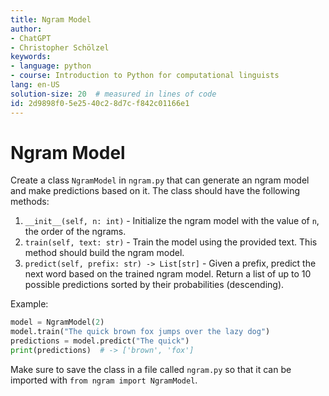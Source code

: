 ```yaml
---
title: Ngram Model
author:
- ChatGPT
- Christopher Schölzel
keywords:
- language: python
- course: Introduction to Python for computational linguists
lang: en-US
solution-size: 20  # measured in lines of code
id: 2d9898f0-5e25-40c2-8d7c-f842c01166e1
---
```


# Ngram Model

Create a class `NgramModel` in `ngram.py` that can generate an ngram model and make predictions based on it. The class should have the following methods:

1. `__init__(self, n: int)` - Initialize the ngram model with the value of `n`, the order of the ngrams.
2. `train(self, text: str)` - Train the model using the provided text. This method should build the ngram model.
3. `predict(self, prefix: str) -> List[str]` - Given a prefix, predict the next word based on the trained ngram model. Return a list of up to 10 possible predictions sorted by their probabilities (descending).

Example:

```python
model = NgramModel(2)
model.train("The quick brown fox jumps over the lazy dog")
predictions = model.predict("The quick")
print(predictions)  # -> ['brown', 'fox']
```

Make sure to save the class in a file called `ngram.py` so that it can be imported with `from ngram import NgramModel`.

